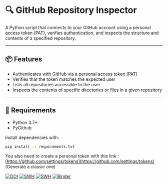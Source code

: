 # 🔍 GitHub Repository Inspector

A Python script that connects to your GitHub account using a personal access token (PAT), verifies authentication, and inspects the structure and contents of a specified repository.

---

## 📦 Features

- Authenticates with GitHub via a personal access token (PAT)
- Verifies that the token matches the expected user
- Lists all repositories accessible to the user
- Inspects the contents of specific directories or files in a given repository

---

## 🚀 Requirements

- Python 3.7+
- PyGithub

Install dependencies with:

```bash
pip install -r requirements.txt
```

You also need to create a personal token with this link :
[https://github.com/settings/tokens](https://github.com/settings/tokens)
(Generate a classic one)

[![DOI](https://zenodo.org/badge/1007584970.svg)](https://doi.org/10.5281/zenodo.15727645)
[![SWH](https://archive.softwareheritage.org/badge/swh:1:dir:b477eb7eaa6da5848de107cf0afdc47a52da10a3/)](https://archive.softwareheritage.org/swh:1:dir:b477eb7eaa6da5848de107cf0afdc47a52da10a3;origin=https://doi.org/10.5281/zenodo.15727645;visit=swh:1:snp:6f9ad57920d22aef46c4a699dce9b62bdaae4f7d;anchor=swh:1:rel:73758d11bea1894a1a02a5bcb2275138d0179deb;path=/adam-bussiere-github-inspector-b6dbc47/)
[![SWH](https://archive.softwareheritage.org/badge/origin/https://doi.org/10.5281/zenodo.15727645/)](https://archive.softwareheritage.org/browse/origin/?origin_url=https://doi.org/10.5281/zenodo.15727645)
[![Binder](https://mybinder.org/badge_logo.svg)](https://mybinder.org/v2/gh/adam-bussiere/github-inspector/HEAD?urlpath=%2Fdoc%2Ftree%2Fgithub.ipynb)
